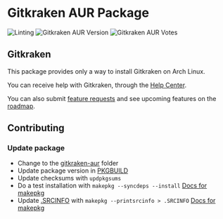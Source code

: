 # Gitkraken AUR Package

![Linting](https://github.com/Azd325/gitkraken/workflows/Linting/badge.svg)
![Gitkraken AUR Version](https://img.shields.io/aur/version/gitkraken)
![Gitkraken AUR Votes](https://img.shields.io/aur/votes/gitkraken)

## Gitkraken

This package provides only a way to install Gitkraken on Arch Linux.

You can receive help with Gitkraken, through the [Help Center](https://help.gitkraken.com/).

You can also submit [feature requests](https://feedback.gitkraken.com/) and see upcoming features on the [roadmap](https://www.gitkraken.com/git-client/roadmap).

## Contributing

### Update package

- Change to the [gitkraken-aur](gitkraken-aur) folder
- Update package version in [PKGBUILD](gitkraken-aur/PKGBUILD)
- Update checksums with `updpkgsums`
- Do a test installation with `makepkg --syncdeps --install` [Docs for makepkg](https://wiki.archlinux.org/title/makepkg)
- Update [.SRCINFO](gitkraken-aur/.SRCINFO) with `makepkg --printsrcinfo > .SRCINFO` [Docs for makepkg](https://wiki.archlinux.org/title/makepkg)
